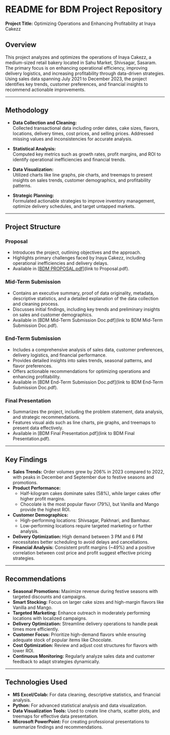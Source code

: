 # README for BDM Project Repository  
**Project Title:** Optimizing Operations and Enhancing Profitability at Inaya Cakezz  

## Overview  
This project analyzes and optimizes the operations of Inaya Cakezz, a medium-sized retail bakery located in Sahu Market, Shivsagar, Sasaram. The primary focus is on enhancing operational efficiency, improving delivery logistics, and increasing profitability through data-driven strategies. Using sales data spanning July 2021 to December 2023, the project identifies key trends, customer preferences, and financial insights to recommend actionable improvements.

---

## Methodology  
- **Data Collection and Cleaning:**  
  Collected transactional data including order dates, cake sizes, flavors, locations, delivery times, cost prices, and selling prices. Addressed missing values and inconsistencies for accurate analysis.  

- **Statistical Analysis:**  
  Computed key metrics such as growth rates, profit margins, and ROI to identify operational inefficiencies and financial trends.  

- **Data Visualization:**  
  Utilized charts like line graphs, pie charts, and treemaps to present insights on sales trends, customer demographics, and profitability patterns.  

- **Strategic Planning:**  
  Formulated actionable strategies to improve inventory management, optimize delivery schedules, and target untapped markets.
  
---

## Project Structure  

### Proposal  
- Introduces the project, outlining objectives and the approach.  
- Highlights primary challenges faced by Inaya Cakezz, including operational inefficiencies and delivery delays.  
- Available in [[BDM PROPOSAL.pdf](https://github.com/alienXsupreme/BDM-CAPSTONE-PROJECT/blob/main/BDM%20PROPOSAL.pdf)](link to Proposal.pdf).  

### Mid-Term Submission  
- Contains an executive summary, proof of data originality, metadata, descriptive statistics, and a detailed explanation of the data collection and cleaning process.  
- Discusses initial findings, including key trends and preliminary insights on sales and customer demographics.  
- Available in [BDM Mid-Term Submission Doc.pdf](link to BDM Mid-Term Submission Doc.pdf).  

### End-Term Submission  
- Includes a comprehensive analysis of sales data, customer preferences, delivery logistics, and financial performance.  
- Provides detailed insights into sales trends, seasonal patterns, and flavor preferences.  
- Offers actionable recommendations for optimizing operations and enhancing profitability.  
- Available in [BDM End-Term Submission Doc.pdf](link to BDM End-Term Submission Doc.pdf).  

### Final Presentation  
- Summarizes the project, including the problem statement, data analysis, and strategic recommendations.  
- Features visual aids such as line charts, pie graphs, and treemaps to present data effectively.  
- Available in [BDM Final Presentation.pdf](link to BDM Final Presentation.pdf).  

---

## Key Findings  
- **Sales Trends:** Order volumes grew by 206% in 2023 compared to 2022, with peaks in December and September due to festive seasons and promotions.  
- **Product Performance:**  
  - Half-kilogram cakes dominate sales (58%), while larger cakes offer higher profit margins.  
  - Chocolate is the most popular flavor (79%), but Vanilla and Mango provide the highest ROI.  
- **Customer Demographics:**  
  - High-performing locations: Shivsagar, Pakhnari, and Bamhaur.  
  - Low-performing locations require targeted marketing or further analysis.  
- **Delivery Optimization:** High demand between 3 PM and 6 PM necessitates better scheduling to avoid delays and cancellations.  
- **Financial Analysis:** Consistent profit margins (~49%) and a positive correlation between cost price and profit suggest effective pricing strategies.  

---

## Recommendations  
- **Seasonal Promotions:** Maximize revenue during festive seasons with targeted discounts and campaigns.  
- **Smart Stocking:** Focus on larger cake sizes and high-margin flavors like Vanilla and Mango.  
- **Targeted Marketing:** Enhance outreach in moderately performing locations with localized campaigns.  
- **Delivery Optimization:** Streamline delivery operations to handle peak times more efficiently.  
- **Customer Focus:** Prioritize high-demand flavors while ensuring adequate stock of popular items like Chocolate.  
- **Cost Optimization:** Review and adjust cost structures for flavors with lower ROI.  
- **Continuous Monitoring:** Regularly analyze sales data and customer feedback to adapt strategies dynamically.  

---

## Technologies Used  
- **MS Excel/Colab:** For data cleaning, descriptive statistics, and financial analysis.  
- **Python:** For advanced statistical analysis and data visualization.  
- **Data Visualization Tools:** Used to create line charts, scatter plots, and treemaps for effective data presentation.  
- **Microsoft PowerPoint:** For creating professional presentations to summarize findings and recommendations.  









